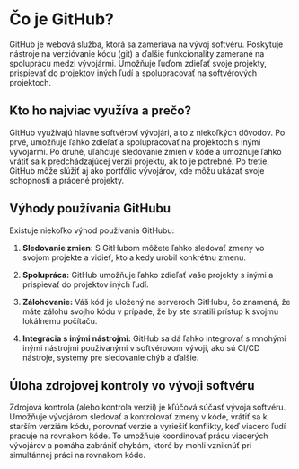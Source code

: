 # Čo je GitHub?

GitHub je webová služba, ktorá sa zameriava na vývoj softvéru. Poskytuje nástroje na verzióvanie kódu (git) a ďalšie funkcionality zamerané na spoluprácu medzi vývojármi. Umožňuje ľuďom zdieľať svoje projekty, prispievať do projektov iných ľudí a spolupracovať na softvérových projektoch.

## Kto ho najviac využíva a prečo?

GitHub využívajú hlavne softvéroví vývojári, a to z niekoľkých dôvodov. Po prvé, umožňuje ľahko zdieľať a spolupracovať na projektoch s inými vývojármi. Po druhé, uľahčuje sledovanie zmien v kóde a umožňuje ľahko vrátiť sa k predchádzajúcej verzii projektu, ak to je potrebné. Po tretie, GitHub môže slúžiť aj ako portfólio vývojárov, kde môžu ukázať svoje schopnosti a prácené projekty.

## Výhody používania GitHubu

Existuje niekoľko výhod používania GitHubu:

1. **Sledovanie zmien:** S GitHubom môžete ľahko sledovať zmeny vo svojom projekte a vidieť, kto a kedy urobil konkrétnu zmenu.

2. **Spolupráca:** GitHub umožňuje ľahko zdieľať vaše projekty s inými a prispievať do projektov iných ľudí.

3. **Zálohovanie:** Váš kód je uložený na serveroch GitHubu, čo znamená, že máte zálohu svojho kódu v prípade, že by ste stratili prístup k svojmu lokálnemu počítaču.

4. **Integrácia s inými nástrojmi:** GitHub sa dá ľahko integrovať s mnohými inými nástrojmi používanými v softvérovom vývoji, ako sú CI/CD nástroje, systémy pre sledovanie chýb a ďalšie.

## Úloha zdrojovej kontroly vo vývoji softvéru

Zdrojová kontrola (alebo kontrola verzií) je kľúčová súčasť vývoja softvéru. Umožňuje vývojárom sledovať a kontrolovať zmeny v kóde, vrátiť sa k starším verziám kódu, porovnať verzie a vyriešiť konflikty, keď viacero ľudí pracuje na rovnakom kóde. To umožňuje koordinovať prácu viacerých vývojárov a pomáha zabrániť chybám, ktoré by mohli vzniknúť pri simultánnej práci na rovnakom kóde.
